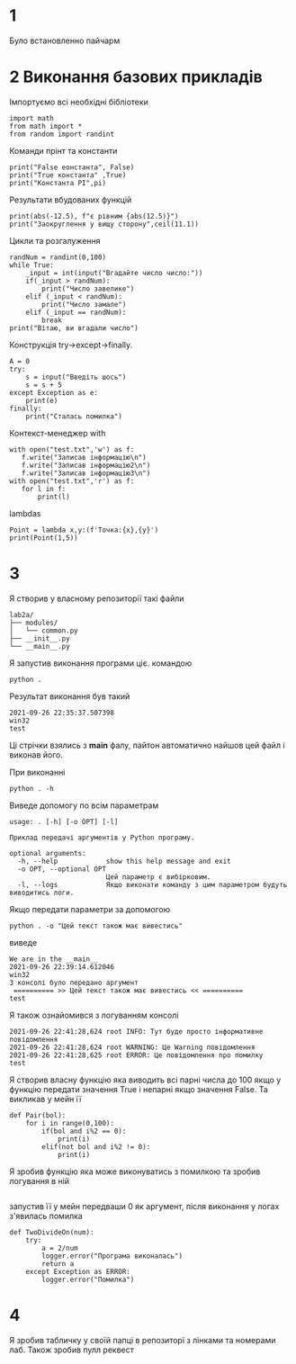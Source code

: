 # 1

Було встановленно пайчарм

# 2 Виконання базових прикладів

Імпортуємо всі необхідні бібліотеки
````Shell script
import math
from math import *
from random import randint
````
Команди прінт та константи 
````Shell script
print("False еонстанта", False)
print("True константа" ,True)
print("Константа PI",pi)
````
Результати вбудованих функцій
````Shell script
print(abs(-12.5), f"є рівним {abs(12.5)}")
print("Заокруглення у вищу сторону",ceil(11.1))
````
Цикли та розгалуження
````Shell script
randNum = randint(0,100)
while True:
    _input = int(input("Вгадайте число число:"))
    if(_input > randNum):
        print("Число завелике")
    elif (_input < randNum):
        print("Число замале")
    elif (_input == randNum):
        break
print("Вітаю, ви вгадали число")
````

Конструкція try->except->finally.
````Shell script
A = 0
try:
    s = input("Введіть шось")
    s = s + 5
except Exception as e:
    print(e)
finally:
    print("Сталась помилка")
````

Контекст-менеджер with
````Shell script
with open("test.txt",'w') as f:
   f.write("Записав інформацію\n")
   f.write("Записав інформацію2\n")
   f.write("Записав інформацію3\n")
with open("test.txt",'r') as f:
   for l in f:
       print(l)
````

lambdas
````Shell script
Point = lambda x,y:(f'Точка:{x},{y}')
print(Point(1,5))
````
# 3 

Я створив у власному репозиторії такі файли
````Shell script
lab2a/
├── modules/
│   └── common.py
├── __init__.py
└── __main__.py
````

Я запустив виконання програми ціє. командою 
````Shell script
python .
````

Результат виконання був такий
````Shell script
2021-09-26 22:35:37.507398
win32
test
````

Ці стрічки взялись з __main__ фалу, пайтон автоматично найшов
цей файл і виконав його.

При виконанні 
````Shell script
python . -h
````

Виведе допомогу по всім параметрам
````Shell script
usage: . [-h] [-o OPT] [-l]

Приклад передачі аргументів у Python програму.

optional arguments:
  -h, --help            show this help message and exit
  -o OPT, --optional OPT
                        Цей параметр є вибірковим.
  -l, --logs            Якщо виконати команду з цим параметром будуть виводитись логи.
````

Якщо передати параметри за допомогою
````Shell script
python . -o "Цей текст також має вивестись"
````

виведе
````Shell script
We are in the __main__
2021-09-26 22:39:14.612046
win32
З консолі було передано аргумент
 ========== >> Цей текст також має вивестись << ==========
test
````

Я також ознайомився з логуванням консолі 
````Shell script
2021-09-26 22:41:28,624 root INFO: Тут буде просто інформативне повідомлення
2021-09-26 22:41:28,624 root WARNING: Це Warning повідомлення
2021-09-26 22:41:28,625 root ERROR: Це повідомлення про помилку
test
````

Я створив власну функцію яка виводить всі парні 
числа до 100 якщо у функцію передати значення True і 
непарні якщо значення False. Та викликав у мейн її 
````Shell script
def Pair(bol):
    for i in range(0,100):
        if(bol and i%2 == 0):
            print(i)
        elif(not bol and i%2 != 0):
            print(i)
````

Я зробив функцію яка може виконуватись з помилкою
та зробив логування в ній
````Shell script

````

запустив її у мейн передваши 0 як аргумент, після виконання 
у логах з'явилась помилка
````Shell script
def TwoDivideOn(num):
    try:
        a = 2/num
        logger.error("Програма виконалась")
        return a
    except Exception as ERROR:
        logger.error("Помилка")
````

# 4

Я зробив табличку у своїй папці в репозиторї з лінками 
та номерами лаб. Також зробив пулл реквест
